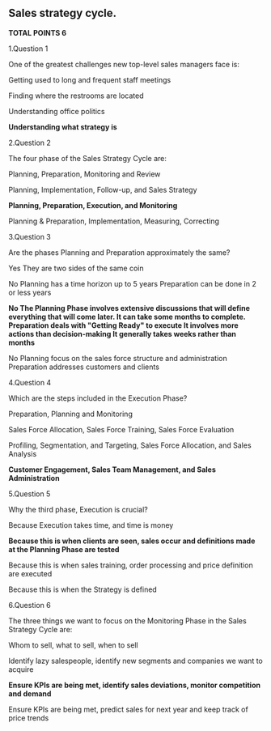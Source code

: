 ## Sales strategy cycle.

**TOTAL POINTS 6**

1.Question 1

One of the greatest challenges new top-level sales managers face is:



Getting used to long and frequent staff meetings



Finding where the restrooms are located



Understanding office politics



**Understanding what strategy is**



2.Question 2

The four phase of the Sales Strategy Cycle are:



Planning, Preparation, Monitoring and Review



Planning, Implementation, Follow-up, and Sales Strategy



**Planning, Preparation, Execution, and Monitoring**



Planning & Preparation, Implementation, Measuring, Correcting



3.Question 3

Are the phases Planning and Preparation approximately the same?



Yes They are two sides of the same coin



No Planning has a time horizon up to 5 years Preparation can be done in 2 or less years



**No The Planning Phase involves extensive discussions that will define everything that will come later. It can take some months to complete. Preparation deals with "Getting Ready" to execute It involves more actions than decision-making It generally takes weeks rather than months**



No Planning focus on the sales force structure and administration Preparation addresses customers and clients



4.Question 4

Which are the steps included in the Execution Phase?



Preparation, Planning and Monitoring



Sales Force Allocation, Sales Force Training, Sales Force Evaluation



Profiling, Segmentation, and Targeting, Sales Force Allocation, and Sales Analysis



**Customer Engagement, Sales Team Management, and Sales Administration**



5.Question 5

Why the third phase, Execution is crucial?



Because Execution takes time, and time is money



**Because this is when clients are seen, sales occur and definitions made at the Planning Phase are tested**



Because this is when sales training, order processing and price definition are executed



Because this is when the Strategy is defined



6.Question 6

The three things we want to focus on the Monitoring Phase in the Sales Strategy Cycle are:



Whom to sell, what to sell, when to sell



Identify lazy salespeople, identify new segments and companies we want to acquire



**Ensure KPIs are being met, identify sales deviations, monitor competition and demand**



Ensure KPIs are being met, predict sales for next year and keep track of price trends

